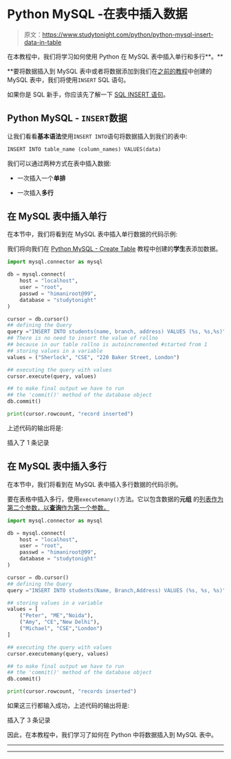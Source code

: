 # Python MySQL -在表中插入数据

> 原文：<https://www.studytonight.com/python/python-mysql-insert-data-in-table>

在本教程中，我们将学习如何使用 Python 在 MySQL 表中插入单行和多行**。**

 **要将数据插入到 MySQL 表中或者将数据添加到我们在[之前的教程](python-mysql-create-table)中创建的 MySQL 表中，我们将使用`INSERT` SQL 语句。

如果你是 SQL 新手，你应该先了解一下 [SQL INSERT 语句](https://www.studytonight.com/dbms/dml-command.php)。

## Python MySQL - `INSERT`数据

让我们看看**基本语法**使用`INSERT INTO`语句将数据插入到我们的表中:

```py
INSERT INTO table_name (column_names) VALUES(data)
```

我们可以通过两种方式在表中插入数据:

*   一次插入一个**单排**

*   一次插入**多行**

## 在 MySQL 表中插入单行

在本节中，我们将看到在 MySQL 表中插入单行数据的代码示例:

我们将向我们在 [Python MySQL - Create Table](python-mysql-create-table) 教程中创建的**学生**表添加数据。

```py
import mysql.connector as mysql

db = mysql.connect(
    host = "localhost",
    user = "root",
    passwd = "himaniroot@99",
    database = "studytonight"
)

cursor = db.cursor()
## defining the Query
query ="INSERT INTO students(name, branch, address) VALUES (%s, %s,%s)"
## There is no need to insert the value of rollno 
## because in our table rollno is autoincremented #started from 1
## storing values in a variable
values = ("Sherlock", "CSE", "220 Baker Street, London")

## executing the query with values
cursor.execute(query, values)

## to make final output we have to run 
## the 'commit()' method of the database object
db.commit()

print(cursor.rowcount, "record inserted") 
```

上述代码的输出将是:

插入了 1 条记录

## 在 MySQL 表中插入多行

在本节中，我们将看到在 MySQL 表中插入多行数据的代码示例。

要在表格中插入多行，使用`executemany()`方法。它以包含数据的**元组** 的[列表作为第二个参数，以**查询**作为第一个参数。](/python/tuples-in-python)

```py
import mysql.connector as mysql

db = mysql.connect(
    host = "localhost",
    user = "root",
    passwd = "himaniroot@99",
    database = "studytonight"
)

cursor = db.cursor()
## defining the Query
query ="INSERT INTO students(Name, Branch,Address) VALUES (%s, %s, %s)"

## storing values in a variable
values = [
    ("Peter", "ME","Noida"),
    ("Amy", "CE","New Delhi"),
    ("Michael", "CSE","London")
]

## executing the query with values
cursor.executemany(query, values)

## to make final output we have to run 
## the 'commit()' method of the database object
db.commit()

print(cursor.rowcount, "records inserted")
```

如果这三行都输入成功，上述代码的输出将是:

插入了 3 条记录

因此，在本教程中，我们学习了如何在 Python 中将数据插入到 MySQL 表中。

* * *

* * ***